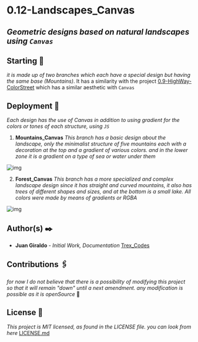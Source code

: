 # 0.12-Landscapes_Canvas
## _Geometric designs based on natural landscapes using `Canvas`_

## Starting 🎨
_it is made up of two branches which each have a special design but having the same base (Mountains)_.
It has a similarity with the project [0.9-HighWay-ColorStreet](https://github.com/Trex-Codes/0.9-HighWay-ColorStreet) which has a similar aesthetic with `Canvas`

## Deployment 🔌
_Each design has the use of Canvas in addition to using gradient for the colors or tones of each structure, using `JS`_

1. **Mountains_Canvas**
_This branch has a basic design about the landscape, only the minimalist structure of five mountains each with a decoration at the top and a gradient of various colors.
and in the lower zone it is a gradient on a type of sea or water under them_

![img](https://github.com/Trex-Codes/0.12-Landscapes_Canvas/blob/master/Assets/Mountains_Canvas.png)

2. **Forest_Canvas**
_This branch has a more specialized and complex landscape design since it has straight and curved mountains, it also has trees of different shapes and sizes,
and at the bottom is a small lake. All colors were made by means of gradients or RGBA_

![img](https://github.com/Trex-Codes/0.12-Landscapes_Canvas/blob/master/Assets/Forest_Canvas.png)

## Author(s) ✒️
- **Juan Giraldo** - _Initial Work, Documentation_ [Trex_Codes](https://github.com/Trex-Codes)

## Contributions 🖇️
_for now I do not believe that there is a possibility of modifying this project so that it will remain "down" until a next amendment. 
any modification is possible as it is openSource_ 💬

## License 📄
_This project is MIT licensed, as found in the LICENSE file. you can look from here_ [LICENSE.md](https://github.com/Trex-Codes/0.12-Landscapes_Canvas/blob/master/LICENSE)
